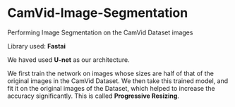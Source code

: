 # CamVid-Image-Segmentation
 Performing Image Segmentation on the CamVid Dataset images
 
 Library used: **Fastai**
 
 We haved used **U-net** as our architecture.
 
 We first train the network on images whose sizes are half of that of the original images in the CamVid Dataset. We then take this trained model, and fit it  on the original images of the Dataset, which helped to increase the accuracy significantly. This is called **Progressive Resizing**.

